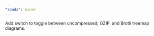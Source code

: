 ```yaml
---
"sonda": minor
---
```


Add switch to toggle between uncompressed, GZIP, and Brotli treemap diagrams.

